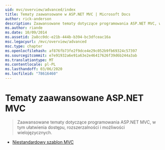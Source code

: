 ```yaml
---
uid: mvc/overview/advanced/index
title: Tematy zaawansowane w ASP.NET MVC | Microsoft Docs
author: rick-anderson
description: Zaawansowane tematy dotyczące programowania ASP.NET MVC, w tym ułatwienia dostępu, rozszerzalności i możliwości wielojęzycznych.
ms.author: riande
ms.date: 10/09/2014
ms.assetid: 2a8cc0dc-e21b-444b-b394-bc3dfceac16a
msc.legacyurl: /mvc/overview/advanced
msc.type: chapter
ms.openlocfilehash: af876fb73fe2f9dce4e29c052b9fb69324c57397
ms.sourcegitcommit: e7e91932a6e91a63e2e46417626f39d6b244a3ab
ms.translationtype: MT
ms.contentlocale: pl-PL
ms.lasthandoff: 03/06/2020
ms.locfileid: "78616460"
---
```

# <a name="aspnet-mvc-advanced-topics"></a>Tematy zaawansowane ASP.NET MVC

> Zaawansowane tematy dotyczące programowania ASP.NET MVC, w tym ułatwienia dostępu, rozszerzalności i możliwości wielojęzycznych.

- [Niestandardowy szablon MVC](custom-mvc-templates.md)
